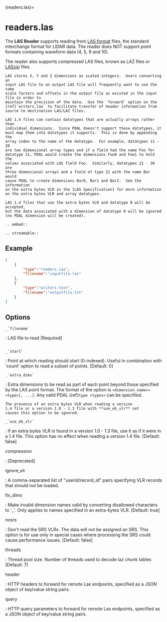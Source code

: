(readers.las)=

# readers.las

The **LAS Reader** supports reading from [LAS format] files, the standard
interchange format for LIDAR data.  The reader does NOT support point formats
containing waveform data (4, 5, 9 and 10).

The reader also supports compressed LAS files, known as LAZ files or
[LASzip] files.

```{note}
LAS stores X, Y and Z dimensions as scaled integers.  Users converting an
input LAS file to an output LAS file will frequently want to use the same
scale factors and offsets in the output file as existed in the input
file in order to
maintain the precision of the data.  Use the `forward` option on the
{ref}`writers.las` to facilitate transfer of header information from
source to destination LAS/LAZ files.
```

```{note}
LAS 1.4 files can contain datatypes that are actually arrays rather than
individual dimensions.  Since PDAL doesn't support these datatypes, it
must map them into datatypes it supports.  This is done by appending the
array index to the name of the datatype.  For example, datatypes 11 - 20
are two dimensional array types and if a field had the name Foo for
datatype 11, PDAL would create the dimensions Foo0 and Foo1 to hold the
values associated with LAS field Foo.  Similarly, datatypes 21 - 30 are
three dimensional arrays and a field of type 21 with the name Bar would
cause PDAL to create dimensions Bar0, Bar1 and Bar2.  See the information
on the extra bytes VLR in the [LAS Specification] for more information
on the extra bytes VLR and array datatypes.
```

```{warning}
LAS 1.4 files that use the extra bytes VLR and datatype 0 will be accepted,
but the data associated with a dimension of datatype 0 will be ignored
(no PDAL dimension will be created).
```

```{eval-rst}
.. embed::
```

```{eval-rst}
.. streamable::

```

## Example

```json
[
    {
        "type":"readers.las",
        "filename":"inputfile.las"
    },
    {
        "type":"writers.text",
        "filename":"outputfile.txt"
    }
]
```

## Options

`` _`filename` ``

: LAS file to read \[Required\]

```{include} reader_opts.md
```

`` _`start` ``

: Point at which reading should start (0-indexed). Useful in combination
  with 'count' option to read a subset of points. \[Default: 0\]

`` _`extra_dims` ``

: Extra dimensions to be read as part of each point beyond those specified by
  the LAS point format.  The format of the option is
  `<dimension_name>=<type>[, ...]`.  Any valid PDAL {ref}`type <types>` can be
  specified.

  ```{note}
  The presence of an extra bytes VLR when reading a version
  1.4 file or a version 1.0 - 1.3 file with **use_eb_vlr** set
  causes this option to be ignored.
  ```

`` _`use_eb_vlr` ``

: If an extra bytes VLR is found in a version 1.0 - 1.3 file, use it as if it
  were in a 1.4 file. This option has no effect when reading a version 1.4 file.
  \[Default: false\]

compression

: \[Deprecated\]

ignore_vlr

: A comma-separated list of "userid/record_id" pairs specifying VLR records that should
  not be loaded.

fix_dims

: Make invalid dimension names valid by converting disallowed characters to '\_'. Only
  applies to names specified in an extra-bytes VLR. \[Default: true\]

nosrs

: Don't read the SRS VLRs. The data will not be assigned an SRS. This option is
  for use only in special cases where processing the SRS could cause performance
  issues. \[Default: false\]

threads

: Thread pool size. Number of threads used to decode laz chunk tables (Default: 7)

header

: HTTP headers to forward for remote Las endpoints, specified as a JSON
  object of key/value string pairs.

query

: HTTP query parameters to forward for remote Las endpoints, specified as a
  JSON object of key/value string pairs.

[las format]: http://asprs.org/Committee-General/LASer-LAS-File-Format-Exchange-Activities.html
[las specification]: http://www.asprs.org/a/society/committees/standards/LAS_1_4_r13.pdf
[laszip]: http://laszip.org
[lazperf]: https://github.com/verma/laz-perf
